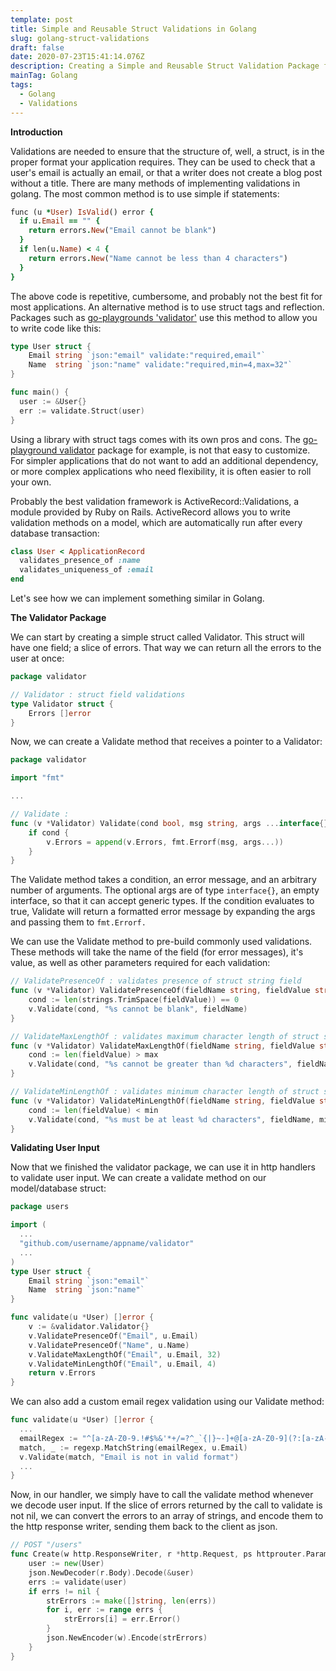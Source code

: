 ```yaml
---
template: post
title: Simple and Reusable Struct Validations in Golang
slug: golang-struct-validations
draft: false
date: 2020-07-23T15:41:14.076Z
description: Creating a Simple and Reusable Struct Validation Package for Golang
mainTag: Golang
tags:
  - Golang
  - Validations
---
```

**Introduction**

Validations are needed to ensure that the structure of, well, a struct, is in the proper format your application requires. They can be used to check that a user's email is actually an email, or that a writer does not create a blog post without a title. There are many methods of implementing validations in golang. The most common method is to use simple if statements:

```ruby
func (u *User) IsValid() error {
  if u.Email == "" {
    return errors.New("Email cannot be blank")
  }
  if len(u.Name) < 4 {
    return errors.New("Name cannot be less than 4 characters")
  }
}
```

The above code is repetitive, cumbersome, and probably not the best fit for most applications. An alternative method is to use struct tags and reflection. Packages such as [go-playgrounds 'validator'](https://github.com/go-playground/validator) use this method to allow you to write code like this:

```go
type User struct {
    Email string `json:"email" validate:"required,email"`
    Name  string `json:"name" validate:"required,min=4,max=32"`
}

func main() {
  user := &User{}
  err := validate.Struct(user)
}
```

Using a library with struct tags comes with its own pros and cons. The [go-playground validator](https://github.com/go-playground/validator) package for example, is not that easy to customize. For simpler applications that do not want to add an additional dependency, or more complex applications who need flexibility, it is often easier to roll your own.

Probably the best validation framework is ActiveRecord::Validations, a module provided by Ruby on Rails. ActiveRecord allows you to write validation methods on a model, which are automatically run after every database transaction:

```ruby
class User < ApplicationRecord
  validates_presence_of :name
  validates_uniqueness_of :email
end
```

Let's see how we can implement something similar in Golang.

**The Validator Package**

We can start by creating a simple struct called Validator. This struct will have one field; a slice of errors. That way we can return all the errors to the user at once:

```go
package validator

// Validator : struct field validations
type Validator struct {
	Errors []error
}
```

Now, we can create a Validate method that receives a pointer to a Validator:

```go
package validator

import "fmt"

...

// Validate :
func (v *Validator) Validate(cond bool, msg string, args ...interface{}) {
	if cond {
		v.Errors = append(v.Errors, fmt.Errorf(msg, args...))
	}
}
```

The Validate method takes a condition, an error message, and an arbitrary number of arguments. The optional args are of type `interface{}`, an empty interface, so that it can accept generic types. If the condition evaluates to true, Validate will return a formatted error message by expanding the args and passing them to `fmt.Errorf.`

We can use the Validate method to pre-build commonly used validations. These methods will take the name of the field (for error messages), it's value, as well as other parameters required for each validation:

```go
// ValidatePresenceOf : validates presence of struct string field
func (v *Validator) ValidatePresenceOf(fieldName string, fieldValue string) {
	cond := len(strings.TrimSpace(fieldValue)) == 0
	v.Validate(cond, "%s cannot be blank", fieldName)
}

// ValidateMaxLengthOf : validates maximum character length of struct string field
func (v *Validator) ValidateMaxLengthOf(fieldName string, fieldValue string, max int) {
	cond := len(fieldValue) > max
	v.Validate(cond, "%s cannot be greater than %d characters", fieldName, max)
}

// ValidateMinLengthOf : validates minimum character length of struct string field
func (v *Validator) ValidateMinLengthOf(fieldName string, fieldValue string, min int) {
	cond := len(fieldValue) < min
	v.Validate(cond, "%s must be at least %d characters", fieldName, min)
}
```

**Validating User Input**

Now that we finished the validator package, we can use it in http handlers to validate user input. We can create a validate method on our model/database struct:

```go
package users

import (
  ...
  "github.com/username/appname/validator"
  ...
)
type User struct {
    Email string `json:"email"`
    Name  string `json:"name"`
}

func validate(u *User) []error {
	v := &validator.Validator{}
	v.ValidatePresenceOf("Email", u.Email)
    v.ValidatePresenceOf("Name", u.Name)
    v.ValidateMaxLengthOf("Email", u.Email, 32)
    v.ValidateMinLengthOf("Email", u.Email, 4)
	return v.Errors
}
```

We can also add a custom email regex validation using our Validate method:

```go
func validate(u *User) []error {
  ...
  emailRegex := "^[a-zA-Z0-9.!#$%&'*+/=?^_`{|}~-]+@[a-zA-Z0-9](?:[a-zA-Z0-9-]{0,61}[a-zA-Z0-9])?(?:\\.[a-zA-Z0-9](?:[a-zA-Z0-9-]{0,61}[a-zA-Z0-9])?)*$"
  match, _ := regexp.MatchString(emailRegex, u.Email)
  v.Validate(match, "Email is not in valid format")
  ...
}
```

Now, in our handler, we simply have to call the validate method whenever we decode user input. If the slice of errors returned by the call to validate is not nil, we can convert the errors to an array of strings, and encode them to the http response writer, sending them back to the client as json.

```go
// POST "/users"
func Create(w http.ResponseWriter, r *http.Request, ps httprouter.Params) {
  	user := new(User)
    json.NewDecoder(r.Body).Decode(&user)
    errs := validate(user)
    if errs != nil {
      	strErrors := make([]string, len(errs))
		for i, err := range errs {
			strErrors[i] = err.Error()
		}
        json.NewEncoder(w).Encode(strErrors)
    }
}
```